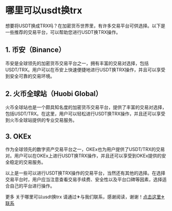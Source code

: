 # 哪里可以usdt换trx

想要将USDT换成TRX吗？在加密货币世界里，有许多交易平台可供选择。以下是一些推荐的交易平台，可以帮助您进行USDT换TRX操作。

## 1. 币安（Binance）

币安是全球领先的加密货币交易平台之一，拥有丰富的交易对选择，包括USDT/TRX。用户可以在币安上快速便捷地进行USDT换TRX操作，并且可以享受到安全可靠的交易环境。

## 2. 火币全球站（Huobi Global）

火币全球站也是一个颇具知名度的加密货币交易平台，提供了丰富的交易对选择，包括USDT/TRX。在这里，用户可以轻松进行USDT换TRX操作，并且还可以享受到火币全球站提供的专业交易服务。

## 3. OKEx

作为全球领先的数字资产交易平台之一，OKEx也为用户提供了USDT/TRX的交易对。用户可以在OKEx上进行USDT换TRX操作，并且还可以享受到OKEx提供的安全稳定的交易服务。

以上是一些可以进行USDT换TRX操作的交易平台，当然还有其他的选择。在选择交易平台时，用户应当注意查看交易手续费、安全性以及平台口碑等因素，选择适合自己的平台进行操作。

更多 关于哪里可以usdt换trx 请通过✈与我们联系，感谢阅读，谢谢！[点击这里✈联系](https://t.me/trxduihuandaqun)